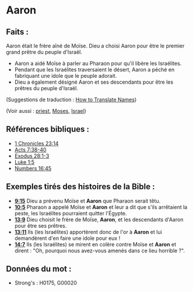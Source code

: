 # Aaron

## Faits :

Aaron était le frère aîné de Moïse. Dieu a choisi Aaron pour être le premier grand prêtre du peuple d'Israël.

* Aaron a aidé Moïse à parler au Pharaon pour qu'il libère les Israélites.
* Pendant que les Israélites traversaient le désert, Aaron a péché en fabriquant une idole que le peuple adorait.
* Dieu a également désigné Aaron et ses descendants pour être les prêtres du peuple d'Israël.

(Suggestions de traduction : [How to Translate Names](rc://en/ta/man/translate/translate-names))

(Voir aussi : [priest](../kt/priest.md), [Moses](../names/moses.md), [Israel](../kt/israel.md))

## Références bibliques :

* [1 Chronicles 23:14](rc://en/tn/help/1ch/23/14)
* [Acts 7:38-40](rc://en/tn/help/act/07/38)
* [Exodus 28:1-3](rc://en/tn/help/exo/28/01)
* [Luke 1:5](rc://en/tn/help/luk/01/05)
* [Numbers 16:45](rc://en/tn/help/num/16/45)

## Exemples tirés des histoires de la Bible :

* __[9:15](rc://en/tn/help/obs/09/15)__ Dieu a prévenu Moïse et __Aaron__ que Pharaon serait têtu.
* __[10:5](rc://en/tn/help/obs/10/05)__ Pharaon a appelé Moïse et __Aaron__ et leur a dit que s'ils arrêtaient la peste, les Israélites pourraient quitter l'Égypte.
* __[13:9](rc://en/tn/help/obs/13/09)__ Dieu choisit le frère de Moïse, __Aaron__, et les descendants d'Aaron pour être ses prêtres.
* __[13:11](rc://en/tn/help/obs/13/11)__ Ils (les Israélites) apportèrent donc de l'or à __Aaron__ et lui demandèrent d'en faire une idole pour eux !
* __[14:7](rc://en/tn/help/obs/14/07)__ Ils (les Israélites) se mirent en colère contre Moïse et __Aaron__ et dirent : "Oh, pourquoi nous avez-vous amenés dans ce lieu horrible ?".

## Données du mot :

* Strong's : H0175, G00020
